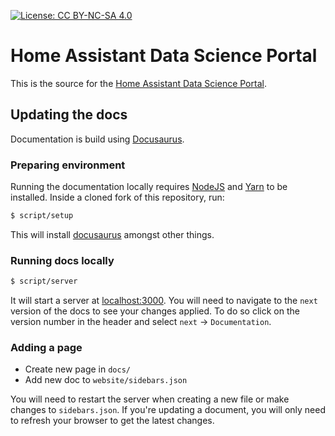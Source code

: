 [![License: CC BY-NC-SA 4.0](https://img.shields.io/badge/License-CC%20BY--NC--SA%204.0-lightgrey.svg)](https://creativecommons.org/licenses/by-nc-sa/4.0/)

# Home Assistant Data Science Portal

This is the source for the [Home Assistant Data Science Portal](https://data.home-assistant.io).

## Updating the docs

Documentation is build using [Docusaurus](https://docusaurus.io/docs/en/doc-markdown.html).

### Preparing environment

Running the documentation locally requires [NodeJS](https://nodejs.org/en/) and [Yarn](https://yarnpkg.com/) to be installed. Inside a cloned fork of this repository, run:

```bash
$ script/setup
```

This will install [docusaurus](https://www.npmjs.com/package/docusaurus) amongst other things.

### Running docs locally

```bash
$ script/server
```

It will start a server at [localhost:3000](http://localhost:3000). You will need to navigate to the `next` version of the docs to see your changes applied. To do so click on the version number in the header and select `next` -> `Documentation`.

### Adding a page

 - Create new page in `docs/`
 - Add new doc to `website/sidebars.json`

You will need to restart the server when creating a new file or make changes to `sidebars.json`. If you're updating a document, you will only need to refresh your browser to get the latest changes.

